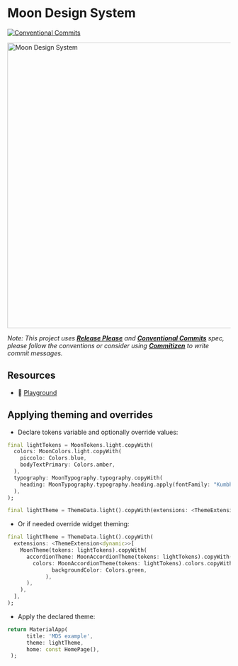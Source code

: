 # Moon Design System
<p>
  <a href="https://conventionalcommits.org">
    <img alt="Conventional Commits" src="https://img.shields.io/badge/Conventional%20Commits-1.0.0-yellow.svg">
  </a>
</p>



<img width="644" alt="Moon Design System" src="https://user-images.githubusercontent.com/232199/133601344-e63bd62f-dd0f-47a1-9d1e-b5cb065e5a90.png">

_Note: This project uses **[Release Please](https://github.com/googleapis/release-please)** and **[Conventional Commits](https://www.conventionalcommits.org/en/v1.0.0/)** spec, please follow the conventions or consider using **[Commitizen](https://github.com/commitizen/cz-cli)**
to write commit messages._


## Resources

- 📱 [Playground](https://flutter.moon.io)


## Applying theming and overrides

- Declare tokens variable and optionally override values:

```dart
final lightTokens = MoonTokens.light.copyWith(
  colors: MoonColors.light.copyWith(
    piccolo: Colors.blue,
    bodyTextPrimary: Colors.amber,
  ),
  typography: MoonTypography.typography.copyWith(
    heading: MoonTypography.typography.heading.apply(fontFamily: "KumbhSans"),
  ),
);

final lightTheme = ThemeData.light().copyWith(extensions: <ThemeExtension<dynamic>>[MoonTheme(tokens: lightTokens)]);
```

- Or if needed override widget theming:

```dart
final lightTheme = ThemeData.light().copyWith(
  extensions: <ThemeExtension<dynamic>>[
    MoonTheme(tokens: lightTokens).copyWith(
      accordionTheme: MoonAccordionTheme(tokens: lightTokens).copyWith(
        colors: MoonAccordionTheme(tokens: lightTokens).colors.copyWith(
              backgroundColor: Colors.green,
            ),
      ),
    ),
  ],
);
```

- Apply the declared theme:

```dart
return MaterialApp(
      title: 'MDS example',
      theme: lightTheme,
      home: const HomePage(),
 );
```